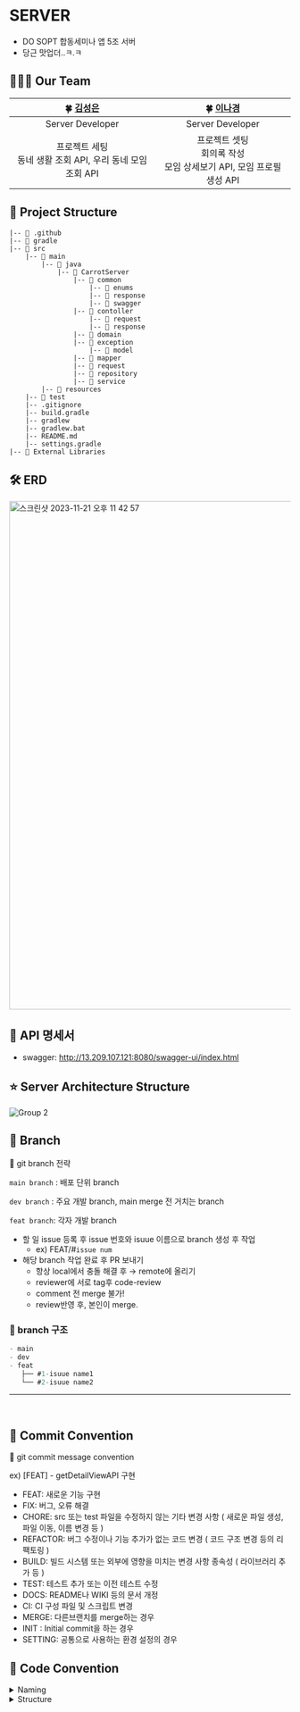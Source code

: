 # SERVER
- DO SOPT 합동세미나 앱 5조 서버
- 당근 맛업더..ㅋ.ㅋ

## 👩‍👧‍👧 Our Team

|                **🍀 [김성은](https://github.com/sung-silver)**                 |                **🍀 [이나경](https://github.com/rinarina0429)**                 |
  |:-----------------------------------:|:-----------------------------------:|
|                                 Server Developer                                  |                               Server Developer                              |
|        프로젝트 세팅<br /> 동네 생활 조회 API, 우리 동네 모임 조회 API<br />       |       프로젝트 셋팅<br/>회의록 작성<br/> 모임 상세보기 API, 모임 프로필 생성 API<br />         |

## 🔨 Project Structure
```
|-- 📁 .github
|-- 📁 gradle
|-- 📁 src
	|-- 📁 main
		|-- 📁 java
			|-- 📁 CarrotServer
				|-- 📁 common
					|-- 📁 enums
					|-- 📁 response
					|-- 📁 swagger
				|-- 📁 contoller
					|-- 📁 request
					|-- 📁 response
				|-- 📁 domain
				|-- 📁 exception
					|-- 📁 model
				|-- 📁 mapper
				|-- 📁 request
				|-- 📁 repository
				|-- 📁 service
		|-- 📁 resources
	|-- 📁 test
	|-- .gitignore
	|-- build.gradle
	|-- gradlew
	|-- gradlew.bat
	|-- README.md
	|-- settings.gradle
|-- 📁 External Libraries

```

## 🛠️ ERD
<img width="911" alt="스크린샷 2023-11-21 오후 11 42 57" src="https://github.com/DOSOPT-CDS-APP-TEAM5/Carrot-Server/assets/81363864/24065d0c-510a-45e6-8d78-235ffea7c736">

## 🥕 API 명세서
- swagger: http://13.209.107.121:8080/swagger-ui/index.html

## ⭐️ Server Architecture Structure
![Group 2](https://github.com/DOSOPT-CDS-APP-TEAM5/Carrot-Server/assets/81363864/cb4dfb5f-78ec-4eee-bea3-bcb6e263e2be)



## 🌳 Branch

🌱 git branch 전략

`main branch` : 배포 단위 branch

`dev branch` : 주요 개발 branch, main merge 전 거치는 branch

`feat branch`: 각자 개발 branch

- 할 일 issue 등록 후 issue 번호와 isuue 이름으로 branch 생성 후 작업
  - ex) FEAT/#`issue num`
- 해당 branch 작업 완료 후 PR 보내기
  - 항상 local에서 충돌 해결 후 → remote에 올리기
  - reviewer에 서로 tag후 code-review
  - comment 전 merge 불가!
  - review반영 후, 본인이 merge.

### 🌳 branch 구조

```jsx
- main
- dev
- feat
   ├── #1-isuue name1
   └── #2-isuue name2
```

</aside>
<hr>
</br>

## 🧵 Commit Convention

<aside>
📍  git commit message convention

ex) [FEAT] - getDetailViewAPI 구현
  
- FEAT:      새로운 기능 구현
- FIX:       버그, 오류 해결
- CHORE:     src 또는 test 파일을 수정하지 않는 기타 변경 사항 ( 새로운 파일 생성, 파일 이동, 이름 변경 등 )
- REFACTOR:  버그 수정이나 기능 추가가 없는 코드 변경 ( 코드 구조 변경 등의 리팩토링 )
- BUILD:     빌드 시스템 또는 외부에 영향을 미치는 변경 사항 종속성 ( 라이브러리 추가 등 )
- TEST:      테스트 추가 또는 이전 테스트 수정
- DOCS:      README나 WIKI 등의 문서 개정
- CI:        CI 구성 파일 및 스크립트 변경
- MERGE:     다른브랜치를 merge하는 경우
- INIT :     Initial commit을 하는 경우
- SETTING:  공통으로 사용하는 환경 설정의 경우
  
## 🧶 Code Convention
<details>
<summary>Naming</summary>
<div>

1. 변수는 CamelCase를 기본으로 한다. <br>
2. URL, 파일명 등은 kebab-case를 사용한다. <br>
3. 패키지명은 단어가 달라지더라도 무조건 소문자를 사용한다. <br>
4. ENUM이나 상수는 대문자로 네이밍한다. <br>
5. 함수명은 소문자로 시작하고 동사로 네이밍한다. <br>
6. 클래스명은 명사로 작성하고 UpperCamelCase를 사용한다. <br>
7. 객체 이름을 함수 이름에 중복해서 넣지 않는다. (= 상위 이름을 하위 이름에 중복시키지 않는다.) <br>
8. 컬렉션은 복수형을 사용하거나 컬렉션을 명시해준다. <br>
9. 이중적인 의미를 가지는 단어는 지양한다. <br>
10. 의도가 드러난다면 되도록 짧은 이름을 선택한다. <br>

</div>
</details>
  
<details>
<summary>Structure</summary>
<div>
1. 패키지는 목적별로 묶는다. <br>
2. Controller에서는 최대한 어떤 Service를 호출할지 결정하는 역할과 Exception처리만을 담당하자. <br>
3. 하나의 클래스 안에서는 같은 목적을 둔 코드들의 집합이여야한다. <br>
4. 메소드와 클래스는 최대한 작게 만든다. <br>
5. 도메인 서비스를 만들어지는 것을 피하자. <br>

</div>
</details>


